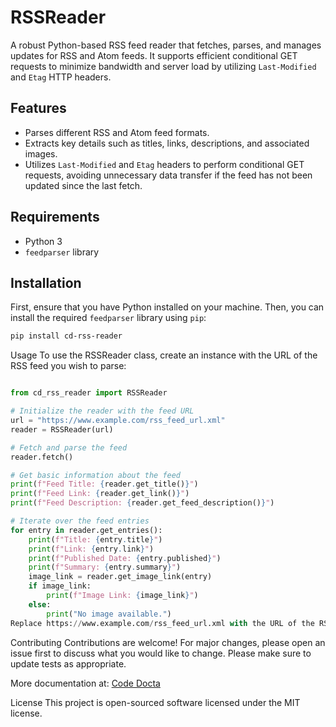 # RSSReader

A robust Python-based RSS feed reader that fetches, parses, and manages updates for RSS and Atom feeds. It supports efficient conditional GET requests to minimize bandwidth and server load by utilizing `Last-Modified` and `Etag` HTTP headers.

## Features

- Parses different RSS and Atom feed formats.
- Extracts key details such as titles, links, descriptions, and associated images.
- Utilizes `Last-Modified` and `Etag` headers to perform conditional GET requests, avoiding unnecessary data transfer if the feed has not been updated since the last fetch.

## Requirements

- Python 3
- `feedparser` library

## Installation

First, ensure that you have Python installed on your machine. Then, you can install the required `feedparser` library using `pip`:

```bash
pip install cd-rss-reader
```

Usage
To use the RSSReader class, create an instance with the URL of the RSS feed you wish to parse:

```python

from cd_rss_reader import RSSReader

# Initialize the reader with the feed URL
url = "https://www.example.com/rss_feed_url.xml"
reader = RSSReader(url)

# Fetch and parse the feed
reader.fetch()

# Get basic information about the feed
print(f"Feed Title: {reader.get_title()}")
print(f"Feed Link: {reader.get_link()}")
print(f"Feed Description: {reader.get_feed_description()}")

# Iterate over the feed entries
for entry in reader.get_entries():
    print(f"Title: {entry.title}")
    print(f"Link: {entry.link}")
    print(f"Published Date: {entry.published}")
    print(f"Summary: {entry.summary}")
    image_link = reader.get_image_link(entry)
    if image_link:
        print(f"Image Link: {image_link}")
    else:
        print("No image available.")
Replace https://www.example.com/rss_feed_url.xml with the URL of the RSS feed you want to read.
```

Contributing
Contributions are welcome! For major changes, please open an issue first to discuss what you would like to change. Please make sure to update tests as appropriate.

More documentation at:
[Code Docta](https://codedocta.com "Code Docta")

License
This project is open-sourced software licensed under the MIT license.
